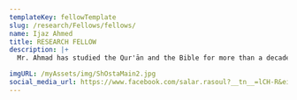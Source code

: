 ```yaml
---
templateKey: fellowTemplate
slug: /research/Fellows/fellows/
name: Ijaz Ahmed
title: RESEARCH FELLOW
description: |+
  Mr. Ahmad has studied the Qur'ān and the Bible for more than a decade.

imgURL: /myAssets/img/ShOstaMain2.jpg
social_media_url: https://www.facebook.com/salar.rasoul?__tn__=lCH-R&eid=ARBy36mQHXuPnsOD2tJ
---
```

